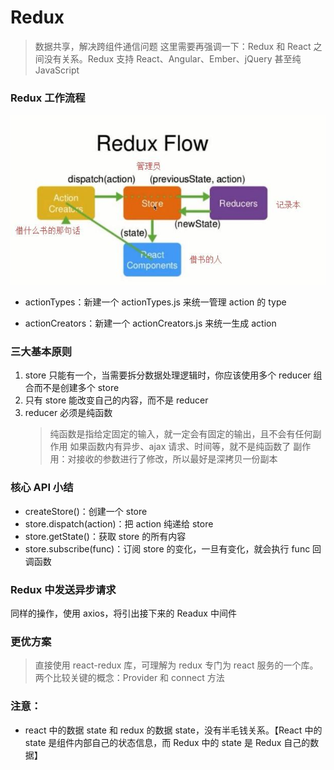 # Redux

> 数据共享，解决跨组件通信问题
> 这里需要再强调一下：Redux 和 React 之间没有关系。Redux 支持 React、Angular、Ember、jQuery 甚至纯 JavaScript

### Redux 工作流程

![Redux工作流图解](images/Redux工作流图解.jpg)

- actionTypes：新建一个 actionTypes.js 来统一管理 action 的 type

- actionCreators：新建一个 actionCreators.js 来统一生成 action

### 三大基本原则

1. store 只能有一个，当需要拆分数据处理逻辑时，你应该使用多个 reducer 组合而不是创建多个 store
2. 只有 store 能改变自己的内容，而不是 reducer
3. reducer 必须是纯函数
   > 纯函数是指给定固定的输入，就一定会有固定的输出，且不会有任何副作用
   > 如果函数内有异步、ajax 请求、时间等，就不是纯函数了
   > 副作用：对接收的参数进行了修改，所以最好是深拷贝一份副本

### 核心 API 小结

- createStore()：创建一个 store
- store.dispatch(action)：把 action 纯递给 store
- store.getState()：获取 store 的所有内容
- store.subscribe(func)：订阅 store 的变化，一旦有变化，就会执行 func 回调函数

### Redux 中发送异步请求

同样的操作，使用 axios，将引出接下来的 Readux 中间件

### 更优方案

> 直接使用 react-redux 库，可理解为 redux 专门为 react 服务的一个库。
> 两个比较关键的概念：Provider 和 connect 方法

### 注意：

- react 中的数据 state 和 redux 的数据 state，没有半毛钱关系。【React 中的 state 是组件内部自己的状态信息，而 Redux 中的 state 是 Redux 自己的数据】
